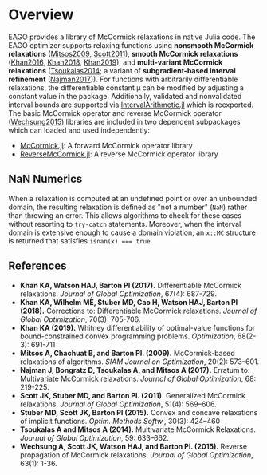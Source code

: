 # Overview

EAGO provides a library of McCormick relaxations in native Julia code. The EAGO optimizer supports relaxing functions using **nonsmooth McCormick relaxations** ([Mitsos2009](https://epubs.siam.org/doi/abs/10.1137/080717341), [Scott2011](https://link.springer.com/article/10.1007/s10898-011-9664-7)), **smooth McCormick relaxations** ([Khan2016](https://link.springer.com/article/10.1007/s10898-016-0440-6), [Khan2018](https://link.springer.com/article/10.1007/s10898-017-0601-2), [Khan2019](https://www.tandfonline.com/doi/abs/10.1080/02331934.2018.1534108)), and **multi-variant McCormick relaxations** ([Tsoukalas2014](https://link.springer.com/article/10.1007/s10898-014-0176-0); a variant of **subgradient-based interval refinement** ([Najman2017](https://link.springer.com/article/10.1007/s10898-016-0470-0))). For functions with arbitrarily differentiable relaxations, the differentiable constant μ can be modified by adjusting a constant value in the package. Additionally, validated and nonvalidated interval bounds are supported via [IntervalArithmetic.jl](https://github.com/JuliaIntervals/IntervalArithmetic.jl) which is reexported. The basic McCormick operator and reverse McCormick operator ([Wechsung2015](https://link.springer.com/article/10.1007/s10898-015-0303-6)) libraries are included in two dependent subpackages which can loaded and used independently:
- [McCormick.jl](https://github.com/PSORLab/McCormick.jl): A forward McCormick operator library
- [ReverseMcCormick.jl](https://github.com/PSORLab/ReverseMcCormick.jl): A reverse McCormick operator library

## NaN Numerics

When a relaxation is computed at an undefined point or over an unbounded domain, the resulting relaxation is defined as "not a number" (`NaN`) rather than throwing an error. This allows algorithms to check for these cases without resorting to `try-catch` statements. Moreover, when the interval domain is extensive enough to cause a domain violation, an `x::MC` structure is returned that satisfies `isnan(x) === true`.

## References

- **Khan KA, Watson HAJ, Barton PI (2017).** Differentiable McCormick relaxations. *Journal of Global Optimization*, 67(4): 687-729.
- **Khan KA, Wilhelm ME, Stuber MD, Cao H, Watson HAJ, Barton PI (2018).** Corrections to: Differentiable McCormick relaxations. *Journal of Global Optimization*, 70(3): 705-706.
- **Khan KA (2019).** Whitney differentiability of optimal-value functions for bound-constrained convex programming problems. *Optimization*, 68(2-3): 691-711
- **Mitsos A, Chachuat B, and Barton PI. (2009).** McCormick-based relaxations of algorithms. *SIAM Journal on Optimization*, 20(2): 573–601.
- **Najman J, Bongratz D, Tsoukalas A, and Mitsos A (2017).** Erratum to: Multivariate McCormick relaxations. *Journal of Global Optimization*, 68: 219-225.
- **Scott JK,  Stuber MD, and Barton PI. (2011).** Generalized McCormick relaxations. *Journal of Global Optimization*, 51(4): 569–606.
- **Stuber MD, Scott JK, Barton PI (2015).** Convex and concave relaxations of implicit functions. *Optim. Methods Softw.*, 30(3): 424–460
- **Tsoukalas A and Mitsos A (2014).** Multivariate McCormick Relaxations. *Journal of Global Optimization*, 59: 633–662.
- **Wechsung A, Scott JK, Watson HAJ, and Barton PI. (2015).** Reverse propagation of McCormick relaxations. *Journal of Global Optimization*, 63(1): 1-36.
